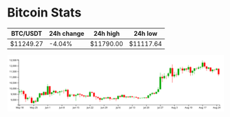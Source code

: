 # Bitcoin Stats

BTC/USDT|24h change|24h high|24h low|
|---|---|---|---|
|$11249.27|-4.04%|$11790.00|$11117.64|

<img src="./chart.svg">
